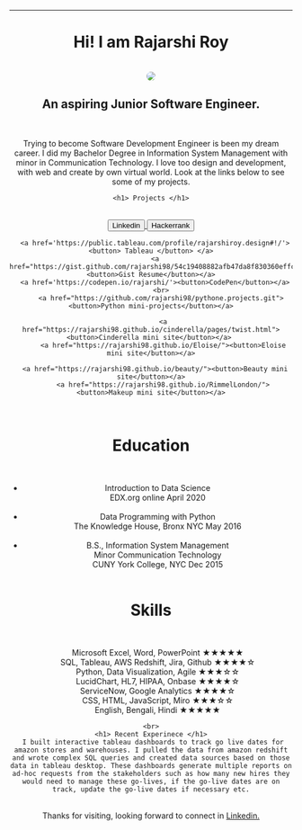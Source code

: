 <head>
  <!--link href="main.css" rel="stylesheet"-->
  <style>
img {
  border-radius: 50%;
}
</style>
</head>
<body>
  <header>
  <hr> 
       <h1> Hi! I am Rajarshi Roy</h1> 
    <br>
   <center><img src='https://media-exp1.licdn.com/dms/image/C5635AQGFM0PzrvBKhQ/profile-framedphoto-shrink_400_400/0/1610561609078?e=1614193200&v=beta&t=xTFW-c-FgW44Wuz7x3cEZGkcjDdbHKA2XB1MIlSLWwo'> </center>
    <h2>  An aspiring Junior Software Engineer. </h2>
    <br>
     <p class="text"> Trying to become Software Development Engineer is been my dream career. I did my Bachelor Degree in Information System Management with minor in Communication Technology. I love too design and development, with web and create by own virtual world.  Look at the links below to see some of my projects. <br> 
       
    <h1> Projects </h1>
  <center>
      <br>
      <a href='http://www.linkedin.com/in/royrajarshi1/'> <button> Linkedin </button> </a>
  <a href='https://www.hackerrank.com/rajarshi_98/'> <button> Hackerrank </button> </a>
      
      <a href='https://public.tableau.com/profile/rajarshiroy.design#!/'><button> Tableau </button> </a>
      <a href="https://gist.github.com/rajarshi98/54c19408882afb47da8f830360effc53/"><button>Gist Resume</button></a>
      <a href='https://codepen.io/rajarshi/'><button>CodePen</button></a>
         <br>
         <a href="https://github.com/rajarshi98/pythone.projects.git"><button>Python mini-projects</button></a>
        
          <a href="https://rajarshi98.github.io/cinderella/pages/twist.html"><button>Cinderella mini site</button></a> 
          <a href="https://rajarshi98.github.io/Eloise/"><button>Eloise mini site</button></a>

      <a href="https://rajarshi98.github.io/beauty/"><button>Beauty mini site</button></a>
          <a href="https://rajarshi98.github.io/RimmelLondon/"><button>Makeup mini site</button></a>
     
 
    
   <br>
    <h1>Education</h1> <br> <ul>
      <li>Introduction to Data Science 
        <br> EDX.org online April 2020</li>
      <br>
  <li>Data Programming with Python <br>
   The Knowledge House, Bronx NYC May 2016</li>
      <br>
  <li>B.S., Information System Management 
    <br>
Minor Communication Technology
    <br>
CUNY York College, NYC Dec 2015</li>
 <br>
</ul>
    
 <h1> Skills </h1> <br>
<ul> Microsoft Excel, Word, PowerPoint ★★★★★ <br>
SQL, Tableau, AWS Redshift, Jira, Github ★★★★☆ <br>
Python, Data Visualization, Agile ★★★☆☆ <br>
LucidChart, HL7, HIPAA, Onbase ★★★★☆ <br>
ServiceNow, Google Analytics ★★★★☆ <br>
CSS, HTML, JavaScript, Miro ★★★☆☆ <br> 
English, Bengali, Hindi ★★★★★ <br> </ul>
 


</center>
  
    <br>
    <h1> Recent Experinece </h1>
     I built interactive tableau dashboards to track go live dates for amazon stores and warehouses. I pulled the data from amazon redshift and wrote complex SQL queries and created data sources based on those data in tableau desktop. These dashboards generate multiple reports on ad-hoc requests from the stakeholders such as how many new hires they would need to manage these go-lives, if the go-live dates are on track, update the go-live dates if necessary etc.
   
 <br>
  Thanks for visiting, looking forward to connect in <a href='http://www.linkedin.com/in/royrajarshi1/'> Linkedin.</a>
  <br>
  <br>
  </header>
</body>
